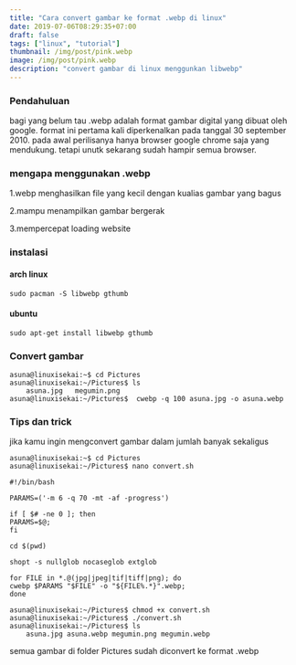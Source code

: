 ```yaml
---
title: "Cara convert gambar ke format .webp di linux"
date: 2019-07-06T08:29:35+07:00
draft: false
tags: ["linux", "tutorial"]
thumbnail: /img/post/pink.webp
image: /img/post/pink.webp
description: "convert gambar di linux menggunkan libwebp" 
---
```


### Pendahuluan
bagi yang belum tau .webp adalah format gambar digital yang dibuat oleh google. format ini pertama kali diperkenalkan pada tanggal 30 september 2010. pada awal perilisanya hanya browser google chrome saja yang mendukung. tetapi unutk sekarang sudah hampir semua browser.

### mengapa menggunakan .webp

1.webp menghasilkan file yang kecil dengan kualias gambar yang bagus
 
2.mampu menampilkan gambar bergerak

3.mempercepat loading website

### instalasi

#### arch linux

    sudo pacman -S libwebp gthumb

#### ubuntu

    sudo apt-get install libwebp gthumb

### Convert gambar

    asuna@linuxisekai:~$ cd Pictures
    asuna@linuxisekai:~/Pictures$ ls
        asuna.jpg   megumin.png
    asuna@linuxisekai:~/Pictures$  cwebp -q 100 asuna.jpg -o asuna.webp

### Tips dan trick
jika kamu ingin mengconvert gambar dalam jumlah banyak sekaligus

    asuna@linuxisekai:~$ cd Pictures
    asuna@linuxisekai:~/Pictures$ nano convert.sh
    
    #!/bin/bash

    PARAMS=('-m 6 -q 70 -mt -af -progress')

    if [ $# -ne 0 ]; then
	PARAMS=$@;
    fi

    cd $(pwd)

    shopt -s nullglob nocaseglob extglob

    for FILE in *.@(jpg|jpeg|tif|tiff|png); do 
    cwebp $PARAMS "$FILE" -o "${FILE%.*}".webp;
    done

    asuna@linuxisekai:~/Pictures$ chmod +x convert.sh
    asuna@linuxisekai:~/Pictures$ ./convert.sh
    asuna@linuxisekai:~/Pictures$ ls
        asuna.jpg asuna.webp megumin.png megumin.webp

semua gambar di folder Pictures sudah diconvert ke format .webp